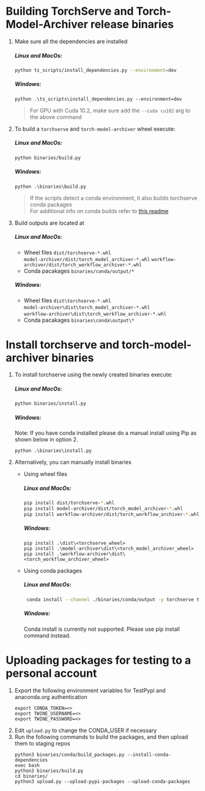 # Building TorchServe and Torch-Model-Archiver release binaries 
1. Make sure all the dependencies are installed
   ##### Linux and MacOs:
   ```bash
   python ts_scripts/install_dependencies.py --environment=dev
   ```

   ##### Windows:
   ```pwsh
   python .\ts_scripts\install_dependencies.py --environment=dev
   ```
   > For GPU with Cuda 10.2, make sure add the `--cuda cu102` arg to the above command
   
   
2. To build a `torchserve` and `torch-model-archiver` wheel execute:
   ##### Linux and MacOs:
   ```bash
   python binaries/build.py
   ```
   ##### Windows:
   ```pwsh
   python .\binaries\build.py
   ```

   > If the scripts detect a conda environment, it also builds torchserve conda packages  
   > For additional info on conda builds refer to [this readme](conda/README.md)

3. Build outputs are located at
    ##### Linux and MacOs:
   - Wheel files
     `dist/torchserve-*.whl`  
     `model-archiver/dist/torch_model_archiver-*.whl`
     `workflow-archiver/dist/torch_workflow_archiver-*.whl`
   - Conda pacakages
     `binaries/conda/output/*`  
     
    ##### Windows:
    - Wheel files
      `dist\torchserve-*.whl`  
      `model-archiver\dist\torch_model_archiver-*.whl`  
      `workflow-archiver\dist\torch_workflow_archiver-*.whl`  
    - Conda pacakages
      `binaries\conda\output\*`

# Install torchserve and torch-model-archiver binaries
1. To install torchserve using the newly created binaries execute:
    ##### Linux and MacOs:
   ```bash
   python binaries/install.py
   ```

   ##### Windows:
   Note: If you have conda installed please do a manual install using Pip as shown below in option 2.
   ```pwsh
   python .\binaries\install.py
   ```
2. Alternatively, you can manually install binaries
   - Using wheel files
      ##### Linux and MacOs:
      ```bash
      pip install dist/torchserve-*.whl
      pip install model-archiver/dist/torch_model_archiver-*.whl
      pip install workflow-archiver/dist/torch_workflow_archiver-*.whl
      ```

      ##### Windows:
      ```pwsh
      pip install .\dist\<torchserve_wheel>
      pip install .\model-archiver\dist\<torch_model_archiver_wheel>
      pip install .\workflow-archiver\dist\<torch_workflow_archiver_wheel>
      ```
   - Using conda packages
      ##### Linux and MacOs:
     ```bash
      conda install --channel ./binaries/conda/output -y torchserve torch-model-archiver torch-workflow-archiver
     ```
    
     ##### Windows:
     Conda install is currently not supported. Please use pip install command instead.

# Uploading packages for testing to a personal account
1. Export the following environment variables for TestPypi and anaconda.org authentication
   ```
   export CONDA_TOKEN=<>
   export TWINE_USERNAME=<>
   export TWINE_PASSWORD=<>
   ```
2. Edit `upload.py` to change the CONDA_USER if necessary
3. Run the following commands to build the packages, and then upload them to staging repos
   ```
   python3 binaries/conda/build_packages.py --install-conda-dependencies
   exec bash
   python3 binaries/build.py
   cd binaries/
   python3 upload.py --upload-pypi-packages --upload-conda-packages 
   ```